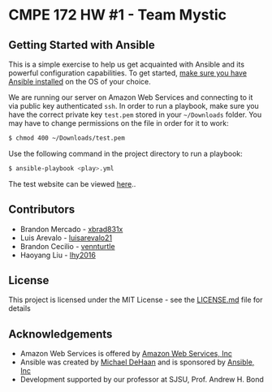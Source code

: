 # CMPE 172 HW #1 - Team Mystic
## Getting Started with Ansible
This is a simple exercise to help us get acquainted with Ansible and its powerful configuration capabilities. To get started, [make sure you have Ansible installed](http://docs.ansible.com/ansible/latest/intro_installation.html) on the OS of your choice.

We are running our server on Amazon Web Services and connecting to it via public key authenticated `ssh`. In order to run a playbook, make sure you have the correct private key `test.pem` stored in your `~/Downloads` folder. You may have to change permissions on the file in order for it to work:

~~~bash
$ chmod 400 ~/Downloads/test.pem
~~~

Use the following command in the project directory to run a playbook:

~~~bash
$ ansible-playbook <play>.yml
~~~

The test website can be viewed [here](http://ec2-18-219-141-153.us-east-2.compute.amazonaws.com)..

## Contributors
* Brandon Mercado - [xbrad831x](https://github.com/xbrad831x)
* Luis Arevalo - [luisarevalo21](https://github.com/luisarevalo21)
* Brandon Cecilio - [vennturtle](https://github.com/vennturtle)
* Haoyang Liu - [lhy2016](https://github.com/lhy2016)

## License

This project is licensed under the MIT License - see the [LICENSE.md](/LICENSE.md) file for details

## Acknowledgements
* Amazon Web Services is offered by [Amazon Web Services, Inc](https://aws.amazon.com/)
* Ansible was created by [Michael DeHaan](https://github.com/mpdehaan) and is sponsored by [Ansible, Inc](https://www.ansible.com/)
* Development supported by our professor at SJSU, Prof. Andrew H. Bond

